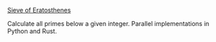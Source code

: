 [Sieve of Eratosthenes](https://en.wikipedia.org/wiki/Sieve_of_Eratosthenes)

Calculate all primes below a given integer.  Parallel implementations in Python and Rust.
